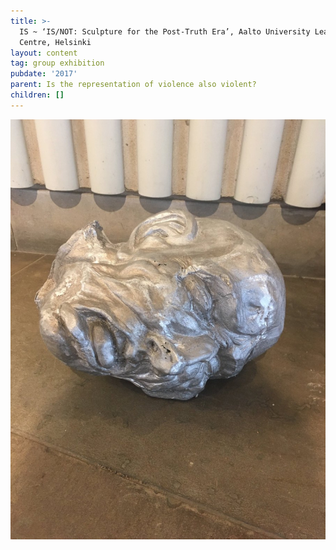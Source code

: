 ```yaml
---
title: >-
  IS ~ ‘IS/NOT: Sculpture for the Post-Truth Era’, Aalto University Learning
  Centre, Helsinki
layout: content
tag: group exhibition
pubdate: '2017'
parent: Is the representation of violence also violent?
children: []
---
```

!['Is the representation of violence also violent?', sandcasted aluminium, 2017](/assets/img/ali-akbar-mehta-is-the-representation-of-violence-also-violent-sandcasted-aluminium-2017.jpg)
